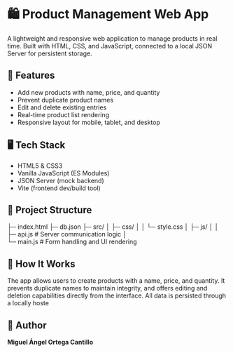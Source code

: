 # 🛍️ Product Management Web App

A lightweight and responsive web application to manage products in real time. Built with HTML, CSS, and JavaScript, connected to a local JSON Server for persistent storage.

## 🚀 Features

- Add new products with name, price, and quantity
- Prevent duplicate product names
- Edit and delete existing entries
- Real-time product list rendering
- Responsive layout for mobile, tablet, and desktop

## 🖥️ Tech Stack

- HTML5 & CSS3
- Vanilla JavaScript (ES Modules)
- JSON Server (mock backend)
- Vite (frontend dev/build tool)

## 📁 Project Structure
├─ index.html 
├─ db.json 
├─ src/ │ 
 ├─ css/ │ 
   │  └─ style.css │ 
 ├─ js/ │  │  
  ├─ api.js       # Server communication logic │  
  └─ main.js      # Form handling and UI rendering

## 🧠 How It Works

The app allows users to create products with a name, price, and quantity. It prevents duplicate names to maintain integrity, and offers editing and deletion capabilities directly from the interface. All data is persisted through a locally hoste

## 👤 Author

**Miguel Ángel Ortega Cantillo** 
